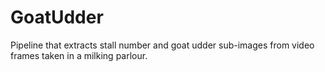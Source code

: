 # GoatUdder
Pipeline that extracts stall number and goat udder sub-images from video frames taken in a milking parlour. 
